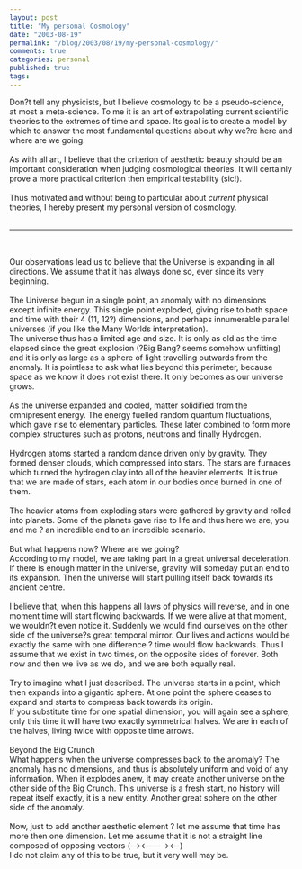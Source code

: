 ```yaml
---
layout: post
title: "My personal Cosmology"
date: "2003-08-19"
permalink: "/blog/2003/08/19/my-personal-cosmology/"
comments: true
categories: personal
published: true
tags: 
---
```


Don?t tell any physicists, but I believe cosmology to be a pseudo-science, at most a meta-science. To me it is an art of extrapolating current scientific theories to the extremes of time and space. Its goal is to create a model by which to answer the most fundamental questions about why we?re here and where are we going.<br /><br />As with all art, I believe that the criterion of aesthetic beauty should be an important consideration when judging cosmological theories. It will certainly prove a more practical criterion then empirical testability (sic!).<br /><br />Thus motivated and without being to particular about <I>current</I> physical theories, I hereby present my personal version of cosmology.<br /><br /><HR><br /><br />Our observations lead us to believe that the Universe is expanding in all directions. We assume that it has always done so, ever since its very beginning.<br /><br />The Universe begun in a single point, an anomaly with no dimensions except infinite energy. This single point exploded, giving rise to both space and time with their 4 (11, 12?) dimensions, and perhaps innumerable parallel universes (if you like the Many Worlds interpretation). <br />The universe thus has a limited age and size. It is only as old as the time elapsed since the great explosion (?Big Bang? seems somehow unfitting) and it is only as large as a sphere of light travelling outwards from the anomaly. It is pointless to ask what lies beyond this perimeter, because space as we know it does not exist there. It only becomes as our universe grows.<br /><br />As the universe expanded and cooled, matter solidified from the omnipresent energy. The energy fuelled random quantum fluctuations, which gave rise to elementary particles. These later combined to form more complex structures such as protons, neutrons and finally Hydrogen.<br /><br />Hydrogen atoms started a random dance driven only by gravity. They formed denser clouds, which compressed into stars. The stars are furnaces which turned the hydrogen clay into all of the heavier elements. It is true that we are made of stars, each atom in our bodies once burned in one of them.<br /><br />The heavier atoms from exploding stars were gathered by gravity and rolled into planets. Some of the planets gave rise to life and thus here we are, you and me ? an incredible end to an incredible scenario.<br /><br />But what happens now? Where are we going?<br />According to my model, we are taking part in a great universal deceleration. If there is enough matter in the universe, gravity will someday put an end to its expansion. Then the universe will start pulling itself back towards its ancient centre.<br /><br />I believe that, when this happens all laws of physics will reverse, and in one moment time will start flowing backwards. If we were alive at that moment, we wouldn?t even notice it. Suddenly we would find ourselves on the other side of the universe?s great temporal mirror. Our lives and actions would be exactly the same with one difference ? time would flow backwards. Thus I assume that we exist in two times, on the opposite sides of forever. Both now and then we live as we do, and we are both equally real. <br /><br />Try to imagine what I just described. The universe starts in a point, which then expands into a gigantic sphere. At one point the sphere ceases to expand and starts to compress back towards its origin.<br />If you substitute time for one spatial dimension, you will again see a sphere, only this time it will have two exactly symmetrical halves. We are in each of the halves, living twice with opposite time arrows.<br /><br />Beyond the Big Crunch<br />What happens when the universe compresses back to the anomaly? The anomaly has no dimensions, and thus is absolutely uniform and void of any information. When it explodes anew, it may create another universe on the other side of the Big Crunch. This universe is a fresh start, no history will repeat itself exactly, it is a new entity. Another great sphere on the other side of the anomaly.<br /><br />Now, just to add another aesthetic element ? let me assume that time has more then one dimension. Let me assume that it is not a straight line composed of opposing vectors (--&gt;&lt;----&gt;&lt;--)<br />I do not claim any of this to be true, but it very well may be.<br />
